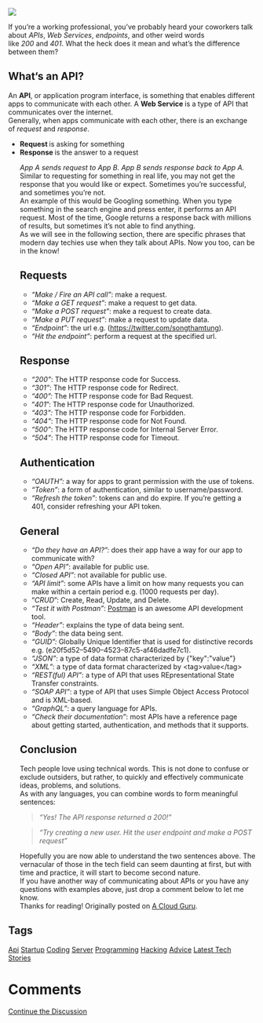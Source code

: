 <img src="https://hackernoon.com/drafts/c54bo32jc.png">                    <div class="paragraph">If you&#x2019;re a working professional, you&#x2019;ve probably heard your coworkers talk about&#xA0;<em>APIs</em>,&#xA0;<em>Web Services</em>,<em>&#xA0;endpoints</em>, and other weird words like&#xA0;<em>200</em>&#xA0;and&#xA0;<em>401</em>.<em>&#xA0;</em>What the heck does it mean and what&#x2019;s the difference between them?</div><h2>What&#x2018;s an API?</h2><div class="paragraph">An&#xA0;<strong>API</strong>, or application program interface, is something that enables different apps to communicate with each other. A&#xA0;<strong>Web Service&#xA0;</strong>is a type of API that communicates over the internet.</div><div class="paragraph">Generally, when apps communicate with each other, there is an exchange of&#xA0;<em>request</em>&#xA0;and&#xA0;<em>response</em>.</div><ul><li><strong>Request&#xA0;</strong>is asking for something</li><li><strong>Response&#xA0;</strong>is the answer to a request</li></ul><div class="paragraph"></div><ul><div class="image-container"><img src="https://hackernoon.com/photos/wDQQDyP6weYDgpNrDiP9tW1Wnxq2-ms4ai325m" alt></div><div class="paragraph"><em>App A sends request to App B. App B sends response back to App A.</em></div><div class="paragraph">Similar to requesting for something in real life, you may not get the response that you would like or expect. Sometimes you&#x2019;re successful, and sometimes you&#x2019;re not.</div><div class="paragraph">An example of this would be Googling something. When you type something in the search engine and press enter, it performs an API request. Most of the time, Google returns a response back with millions of results, but sometimes it&#x2019;s not able to find anything.</div><div class="paragraph">As we will see in the following section, there are specific phrases that modern day techies use when they talk about APIs. Now you too, can be in the know!</div><h2>Requests</h2><ul><li><em>&#x201C;Make / Fire an API call&#x201D;</em>: make a request.</li><li><em>&#x201C;Make a GET request&#x201D;</em>: make a request to get data.</li><li><em>&#x201C;Make a POST request&#x201D;</em>: make a request to create data.</li><li><em>&#x201C;Make a PUT request&#x201D;</em>: make a request to update data.</li><li><em>&#x201C;Endpoint&#x201D;</em>: the url e.g. (<a href="https://twitter.com/songthamtung">https://twitter.com/songthamtung</a>).</li><li><em>&#x201C;Hit the endpoint&#x201D;</em>: perform a request at the specified url.</li></ul><h2>Response</h2><ul><li><em>&#x201C;200&#x201D;</em>: The HTTP response code for Success.</li><li><em>&#x201C;301&#x201D;</em>: The HTTP response code for Redirect.</li><li><em>&#x201C;400&#x201D;:&#xA0;</em>The HTTP response code for Bad Request.</li><li>&#x201C;<em>401</em>&#x201D;: The HTTP response code for Unauthorized.</li><li><em>&#x201C;403&quot;:&#xA0;</em>The HTTP response code for Forbidden.</li><li><em>&#x201C;404&#x201D;</em>: The HTTP response code for Not Found.</li><li><em>&#x201C;500&#x201D;</em>: The HTTP response code for Internal Server Error.</li><li><em>&#x201C;504&#x201D;</em>: The HTTP response code for Timeout.</li></ul><h2>Authentication</h2><ul><li><em>&#x201C;OAUTH&#x201D;:&#xA0;</em>a way for apps to grant permission with the use of tokens.</li><li><em>&#x201C;Token&#x201D;</em>: a form of authentication, similar to username/password.</li><li><em>&#x201C;Refresh the token&#x201D;</em>: tokens can and do expire. If you&#x2019;re getting a 401, consider refreshing your API token.</li></ul><h2>General</h2><ul><li><em>&#x201C;Do they have an API?&#x201D;:&#xA0;</em>does their app have a way for our app to communicate with?</li><li><em>&#x201C;Open API&#x201D;</em>: available for public use.</li><li><em>&#x201C;Closed API&#x201D;</em>: not available for public use.</li><li><em>&#x201C;API limit&#x201D;</em>: some APIs have a limit on how many requests you can make within a certain period e.g. (1000 requests per day).</li><li>&#x201C;<em>CRUD</em>&#x201D;: Create, Read, Update, and Delete.</li><li><em>&#x201C;Test it with Postman&#x201D;</em>:&#xA0;<a href="https://www.getpostman.com/">Postman</a>&#xA0;is an awesome API development tool.</li><li><em>&#x201C;Header&#x201D;</em>: explains the type of data being sent.</li><li><em>&#x201C;Body&#x201D;</em>: the data being sent.</li><li><em>&#x201C;GUID&#x201D;:&#xA0;</em>Globally Unique Identifier that is used for distinctive records e.g. (e20f5d52&#x2013;5490&#x2013;4523&#x2013;87c5-af46dadfe7c1).</li><li><em>&#x201C;JSON&#x201D;</em>: a type of data format characterized by&#xA0;{&quot;key&quot;:&quot;value&quot;}</li><li><em>&#x201C;XML&#x201D;</em>: a type of data format characterized by&#xA0;&lt;tag&gt;value&lt;/tag&gt;</li><li><em>&#x201C;REST(ful) API&#x201D;</em>: a type of API that uses REpresentational State Transfer constraints.</li><li><em>&#x201C;SOAP API&#x201D;</em>: a type of API that uses Simple Object Access Protocol and is XML-based.</li><li><em>&#x201C;GraphQL&#x201D;</em>: a query language for APIs.</li><li><em>&#x201C;Check their documentation&#x201D;</em>: most APIs have a reference page about getting started, authentication, and methods that it supports.</li></ul><h2>Conclusion</h2><div class="paragraph">Tech people love using technical words. This is not done to confuse or exclude outsiders, but rather, to quickly and effectively communicate ideas, problems, and solutions.</div><div class="paragraph">As with any languages, you can combine words to form meaningful sentences:</div><blockquote><em>&#x201C;Yes! The API response returned a 200!&#x201D;</em></blockquote><blockquote><em>&#x201C;Try creating a new user. Hit the user endpoint and make a POST request&#x201D;</em></blockquote><div class="paragraph">Hopefully you are now able to understand the two sentences above. The vernacular of those in the tech field can seem daunting at first, but with time and practice, it will start to become second nature.</div><div class="paragraph">If you have another way of communicating about APIs or you have any questions with examples above, just drop a comment below to let me know.</div><div class="paragraph">Thanks for reading! Originally posted on <a href="https://read.acloud.guru/tech-talk-api-74075a21d1ef">A Cloud Guru</a>.</div></ul>                    <h2 class="tags-header">Tags</h2>          <div class="archive-tags">                                                <a class="tag" href="https://hackernoon.com/tagged/api">Api</a>                                                <a class="tag" href="https://hackernoon.com/tagged/startup">Startup</a>                                                <a class="tag" href="https://hackernoon.com/tagged/coding">Coding</a>                                                <a class="tag" href="https://hackernoon.com/tagged/server">Server</a>                                                <a class="tag" href="https://hackernoon.com/tagged/programming">Programming</a>                                                <a class="tag" href="https://hackernoon.com/tagged/hacking">Hacking</a>                                                <a class="tag" href="https://hackernoon.com/tagged/advice">Advice</a>                                                <a class="tag" href="https://hackernoon.com/tagged/latest-tech-stories">Latest Tech Stories</a>                      </div>                              <div class="divider-title comments">            <div class="divider"></div>            <h1 class="more-heading">Comments</h1>            <div class="divider"></div>          </div>          <div class="comments">                                              </div>                              <div class="twitter-discussion">            <a target="_blank" href="https://community.hackernoon.com/t/14368">Continue the Discussion <i class="fas fa-comments-alt"></i></a>          </div>